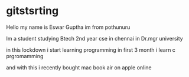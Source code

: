 # gitstsrting

Hello my name is Eswar Guptha
im from pothunuru

Im a student studying Btech 2nd year cse in chennai in Dr.mgr university

in this lockdown i start learning programming 
in first 3 month i learn c prgromamming

and with this i recently bought mac book air on apple online 
